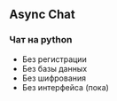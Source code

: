 Async Chat
-
### Чат на python
- Без регистрации
- Без базы данных
- Без шифрования
- Без интерфейса (пока)